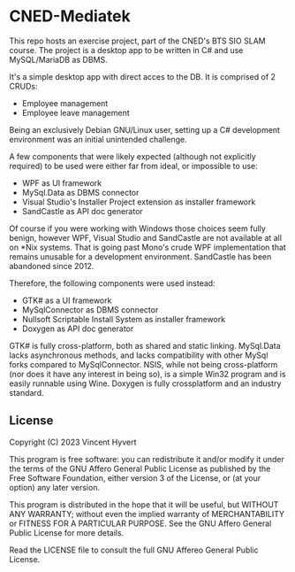 # CNED-Mediatek

This repo hosts an exercise project, part of the CNED's BTS SIO SLAM course. The project is a desktop app to be written in C# and use MySQL/MariaDB as DBMS.

It's a simple desktop app with direct acces to the DB. It is comprised of 2 CRUDs:
 - Employee management
 - Employee leave management

Being an exclusively Debian GNU/Linux user, setting up a C# development environment was an initial unintended challenge.

A few components that were likely expected (although not explicitly required) to be used were either far from ideal, or impossible to use:

 - WPF as UI framework
 - MySql.Data as DBMS connector
 - Visual Studio's Installer Project extension as installer framework
 - SandCastle as API doc generator

Of course if you were working with Windows those choices seem fully benign, however WPF, Visual Studio and SandCastle are not available at all on *Nix systems.
That is going past Mono's crude WPF implementation that remains unusable for a development environment.
SandCastle has been abandoned since 2012.

Therefore, the following components were used instead:
 - GTK# as a UI framework
 - MySqlConnector as DBMS connector
 - Nullsoft Scriptable Install System as installer framework
 - Doxygen as API doc generator

GTK# is fully cross-platform, both as shared and static linking.
MySql.Data lacks asynchronous methods, and lacks compatibility with other MySql forks compared to MySqlConnector.
NSIS, while not being cross-platform (nor does it have any interest in being so), is a simple Win32 program and is easily runnable using Wine.
Doxygen is fully crossplatform and an industry standard.

## License

Copyright (C) 2023 Vincent Hyvert

This program is free software: you can redistribute it and/or modify it under the terms of the GNU Affero General Public License as published by the Free Software Foundation, either version 3 of the License, or (at your option) any later version.

This program is distributed in the hope that it will be useful, but WITHOUT ANY WARRANTY; without even the implied warranty of MERCHANTABILITY or FITNESS FOR A PARTICULAR PURPOSE.  See the GNU Affero General Public License for more details.

Read the LICENSE file to consult the full GNU Affereo General Public License.
